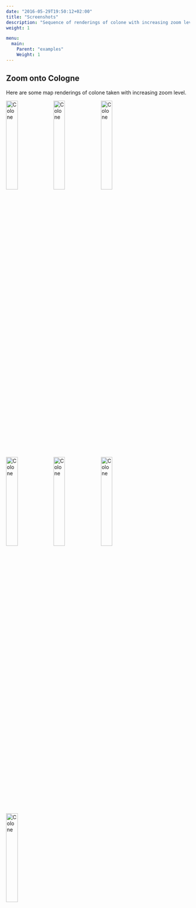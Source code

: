 ```yaml
---
date: "2016-05-29T19:50:12+02:00"
title: "Screenshots"
description: "Sequence of renderings of colone with increasing zoom level"
weight: 1

menu:
  main:
    Parent: "examples"
    Weight: 1
---
```


## Zoom onto Cologne

Here are some map renderings of colone taken with increasing zoom level.

<a class="screenshot" href="/images/Colone_7.png"><img src="/images/Colone_7.png" width="25%" height="25%" alt="Colone"/></a>
<a class="screenshot" href="/images/Colone_6.png"><img src="/images/Colone_6.png" width="25%" height="25%" alt="Colone"/></a>
<a class="screenshot" href="/images/Colone_5.png"><img src="/images/Colone_5.png" width="25%" height="25%" alt="Colone"/></a>
<a class="screenshot" href="/images/Colone_4.png"><img src="/images/Colone_4.png" width="25%" height="25%" alt="Colone"/></a>
<a class="screenshot" href="/images/Colone_3.png"><img src="/images/Colone_3.png" width="25%" height="25%" alt="Colone"/></a>
<a class="screenshot" href="/images/Colone_2.png"><img src="/images/Colone_2.png" width="25%" height="25%" alt="Colone"/></a>
<a class="screenshot" href="/images/Colone_1.png"><img src="/images/Colone_1.png" width="25%" height="25%" alt="Colone"/></a>



